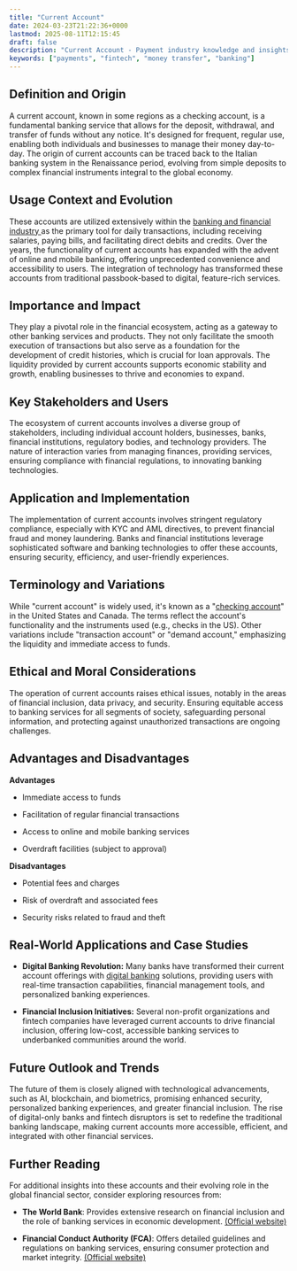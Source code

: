 ```yaml
---
title: "Current Account"
date: 2024-03-23T21:22:36+0000
lastmod: 2025-08-11T12:15:45
draft: false
description: "Current Account - Payment industry knowledge and insights"
keywords: ["payments", "fintech", "money transfer", "banking"]
---
```


## Definition and Origin

A current account, known in some regions as a checking account, is a fundamental banking service that allows for the deposit, withdrawal, and transfer of funds without any notice. It's designed for frequent, regular use, enabling both individuals and businesses to manage their money day-to-day. The origin of current accounts can be traced back to the Italian banking system in the Renaissance period, evolving from simple deposits to complex financial instruments integral to the global economy.

## Usage Context and Evolution

These accounts are utilized extensively within the [banking and financial industry ](https://faisalkhanllc.xyz/resources/payments-wiki/b/banking-financial-services-and-insurance-bfsi/)as the primary tool for daily transactions, including receiving salaries, paying bills, and facilitating direct debits and credits. Over the years, the functionality of current accounts has expanded with the advent of online and mobile banking, offering unprecedented convenience and accessibility to users. The integration of technology has transformed these accounts from traditional passbook-based to digital, feature-rich services.

## Importance and Impact

They play a pivotal role in the financial ecosystem, acting as a gateway to other banking services and products. They not only facilitate the smooth execution of transactions but also serve as a foundation for the development of credit histories, which is crucial for loan approvals. The liquidity provided by current accounts supports economic stability and growth, enabling businesses to thrive and economies to expand.

## Key Stakeholders and Users

The ecosystem of current accounts involves a diverse group of stakeholders, including individual account holders, businesses, banks, financial institutions, regulatory bodies, and technology providers. The nature of interaction varies from managing finances, providing services, ensuring compliance with financial regulations, to innovating banking technologies.

## Application and Implementation

The implementation of current accounts involves stringent regulatory compliance, especially with KYC and AML directives, to prevent financial fraud and money laundering. Banks and financial institutions leverage sophisticated software and banking technologies to offer these accounts, ensuring security, efficiency, and user-friendly experiences.

## Terminology and Variations

While "current account" is widely used, it's known as a "[checking account](https://faisalkhanllc.xyz/resources/payments-wiki/c/checking-account/)" in the United States and Canada. The terms reflect the account's functionality and the instruments used (e.g., checks in the US). Other variations include "transaction account" or "demand account," emphasizing the liquidity and immediate access to funds.

## Ethical and Moral Considerations

The operation of current accounts raises ethical issues, notably in the areas of financial inclusion, data privacy, and security. Ensuring equitable access to banking services for all segments of society, safeguarding personal information, and protecting against unauthorized transactions are ongoing challenges.

## Advantages and Disadvantages

**Advantages**

- Immediate access to funds

- Facilitation of regular financial transactions

- Access to online and mobile banking services

- Overdraft facilities (subject to approval)

**Disadvantages**

- Potential fees and charges

- Risk of overdraft and associated fees

- Security risks related to fraud and theft

## Real-World Applications and Case Studies

- **Digital Banking Revolution:** Many banks have transformed their current account offerings with [digital banking](https://faisalkhanllc.xyz/resources/payments-wiki/d/digital-bank/) solutions, providing users with real-time transaction capabilities, financial management tools, and personalized banking experiences.

- **Financial Inclusion Initiatives:** Several non-profit organizations and fintech companies have leveraged current accounts to drive financial inclusion, offering low-cost, accessible banking services to underbanked communities around the world.

## Future Outlook and Trends

The future of them is closely aligned with technological advancements, such as AI, blockchain, and biometrics, promising enhanced security, personalized banking experiences, and greater financial inclusion. The rise of digital-only banks and fintech disruptors is set to redefine the traditional banking landscape, making current accounts more accessible, efficient, and integrated with other financial services.

## Further Reading

For additional insights into these accounts and their evolving role in the global financial sector, consider exploring resources from:

- **The World Bank**: Provides extensive research on financial inclusion and the role of banking services in economic development. [(Official website)](https://www.worldbank.org)

- **Financial Conduct Authority (FCA)**: Offers detailed guidelines and regulations on banking services, ensuring consumer protection and market integrity. [(Official website)](https://www.fca.org.uk)
